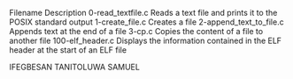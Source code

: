 Filename Description
0-read_textfile.c Reads a text file and prints it to the POSIX standard output 1-create_file.c Creates a file 2-append_text_to_file.c Appends text at the end of a file 3-cp.c Copies the content of a file to another file 100-elf_header.c Displays the information contained in the ELF header at the start of an ELF file

IFEGBESAN TANITOLUWA SAMUEL
